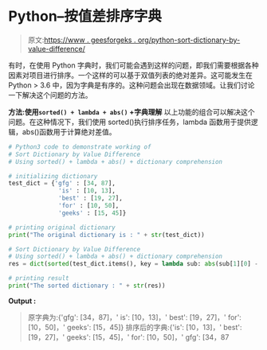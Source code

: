 # Python–按值差排序字典

> 原文:[https://www . geesforgeks . org/python-sort-dictionary-by-value-difference/](https://www.geeksforgeeks.org/python-sort-dictionary-by-value-difference/)

有时，在使用 Python 字典时，我们可能会遇到这样的问题，即我们需要根据各种因素对项目进行排序。一个这样的可以基于双值列表的绝对差异。这可能发生在 Python > 3.6 中，因为字典是有序的。这种问题会出现在数据领域。让我们讨论一下解决这个问题的方法。

**方法:使用`sorted() + lambda + abs()` +字典理解**
以上功能的组合可以解决这个问题。在这种情况下，我们使用 sorted()执行排序任务，lambda 函数用于提供逻辑，abs()函数用于计算绝对差值。

```py
# Python3 code to demonstrate working of 
# Sort Dictionary by Value Difference
# Using sorted() + lambda + abs() + dictionary comprehension

# initializing dictionary
test_dict = {'gfg' : [34, 87],
              'is' : [10, 13], 
              'best' : [19, 27], 
              'for' : [10, 50], 
              'geeks' : [15, 45]}

# printing original dictionary
print("The original dictionary is : " + str(test_dict))

# Sort Dictionary by Value Difference
# Using sorted() + lambda + abs() + dictionary comprehension
res = dict(sorted(test_dict.items(), key = lambda sub: abs(sub[1][0] - sub[1][1])))

# printing result 
print("The sorted dictionary : " + str(res)) 
```

**Output :**

> 原字典为:{'gfg': [34，87]，' is': [10，13]，' best': [19，27]，' for': [10，50]，' geeks': [15，45]}
> 排序后的字典:{'is': [10，13]，' best': [19，27]，' geeks': [15，45]，' for': [10，50]，' gfg': [34，87